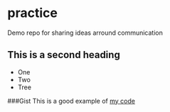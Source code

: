 # practice
Demo repo for sharing ideas arround communication


## This is a second heading
* One
* Two
* Tree

###Gist
This is a good example of [my code](https://gist.github.com/dorpetrovic/649c2cfe1127647039d1006b90ab5bfc)
